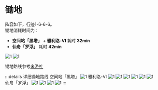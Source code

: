 # 锄地

阵容如下，行迹1-6-6-6。  
锄地消耗时间为：

- **空间站「黑塔」** + **雅利洛-VI** 耗时 **32min**
- **仙舟「罗浮」** 耗时 **42min**

![1](/image/hsr/hoeing/party.png)
![1](/image/hsr/hoeing/party-details.jpg)

锄地路线参考[米游社](https://www.miyoushe.com/sr/article/39174686)

:::details 详细锄地路线
空间站「黑塔」
![1](/image/hsr/hoeing/map/HertaSpaceStation.png)
雅利洛-VI
![1](/image/hsr/hoeing/map/OutlyingSnowPlains.png)
![1](/image/hsr/hoeing/map/BackwaterPass.png)
![1](/image/hsr/hoeing/map/CorridorOfFadingEchoes.png)
![1](/image/hsr/hoeing/map/GreatMine.png)
![1](/image/hsr/hoeing/map/RivetTown.png)
![1](/image/hsr/hoeing/map/RobotSettlement.png)
仙舟「罗浮」
![1](/image/hsr/hoeing/map/Cloudford.png)
![1](/image/hsr/hoeing/map/StargazerNavalia.png)
![1](/image/hsr/hoeing/map/DivinationCommission.png)
![1](/image/hsr/hoeing/map/ArtisanshipCommission.png)
:::
